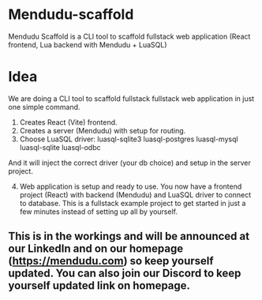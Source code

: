 # Mendudu-scaffold
Mendudu Scaffold is a CLI tool to scaffold fullstack web application (React frontend, Lua backend with Mendudu + LuaSQL)

# Idea  
We are doing a CLI tool to scaffold fullstack fullstack web application in just one simple command.

1) Creates React (Vite) frontend.
2) Creates a server (Mendudu) with setup for routing.
3) Choose LuaSQL driver:
luasql-sqlite3
luasql-postgres
luasql-mysql
luasql-sqlite
luasql-odbc

And it will inject the correct driver (your db choice) and setup in the server project.

4) Web application is setup and ready to use. You now have a frontend project (React) with backend (Mendudu) and LuaSQL driver to connect to database.
This is a fullstack example project to get started in just a few minutes instead of setting up all by yourself. 

## This is in the workings and will be announced at our LinkedIn and on our homepage (https://mendudu.com) so keep yourself updated. You can also join our Discord to keep yourself updated link on homepage. 
